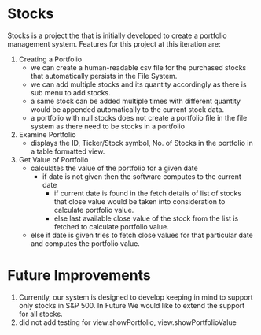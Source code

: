 # Stocks

Stocks is a project the that is initially developed to create a portfolio management system.
Features for this project at this iteration are:
1) Creating a Portfolio 
    - we can create a human-readable csv file for the purchased stocks that automatically persists in the File System. 
    - we can add multiple stocks and its quantity accordingly as there is sub menu to add stocks.
    - a same stock can be added multiple times with different quantity would be appended automatically to the current stock data.
    - a portfolio with null stocks does not create a portfolio file in the file system as there need to be stocks in a portfolio
2) Examine Portfolio
    - displays the ID, Ticker/Stock symbol, No. of Stocks in the portfolio in a table formatted view.
3) Get Value of Portfolio
   - calculates the value of the portfolio for a given date
     - if date is not given then the software computes to the current date 
       - if current date is found in the fetch details of list of stocks that close value would be taken into consideration to calculate portfolio value.
       - else last available close value of the stock from the list is fetched to calculate portfolio value.
    - else if date is given tries to fetch close values for that particular date and computes the portfolio value.

# Future Improvements
1) Currently, our system is designed to develop keeping in mind to support only stocks in S&P 500. In Future We would like to extend the support for all stocks.
2) did not add testing for view.showPortfolio, view.showPortfolioValue